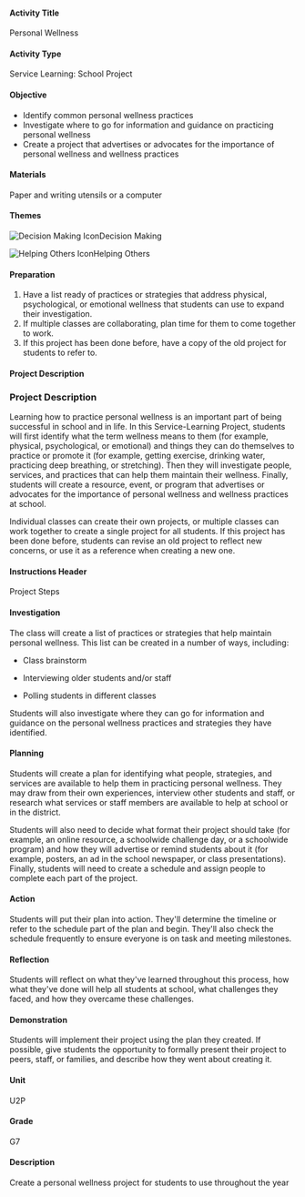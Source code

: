 #### Activity Title
Personal Wellness
#### Activity Type
Service Learning: School Project
#### Objective
- Identify common personal wellness practices
- Investigate where to go for information and guidance on practicing personal wellness
- Create a project that advertises or advocates for the importance of personal wellness and wellness practices

#### Materials
Paper and writing utensils or a computer
#### Themes
![Decision Making Icon](http://v5cmservice.secondstep.org/MS3TP_IMAGES/SKILLS/SKILLS_SMALL_IMAGES/decision-making-sm.png)Decision Making
 
![Helping Others Icon](http://v5cmservice.secondstep.org/MS3TP_IMAGES/SKILLS/SKILLS_SMALL_IMAGES/helping-others-sm.png)Helping Others
 

#### Preparation
1. Have a list ready of practices or strategies that address physical, psychological, or emotional wellness that students can use to expand their investigation.
2. If multiple classes are collaborating, plan time for them to come together to work.
3. If this project has been done before, have a copy of the old project for students to refer to.

#### Project Description

### Project Description

Learning how to practice personal wellness is an important part of being successful in school and in life. In this Service-Learning Project, students will first identify what the term wellness means to them (for example, physical, psychological, or emotional) and things they can do themselves to practice or promote it (for example, getting exercise, drinking water, practicing deep breathing, or stretching). Then they will investigate people, services, and practices that can help them maintain their wellness. Finally, students will create a resource, event, or program that advertises or advocates for the importance of personal wellness and wellness practices at school.

Individual classes can create their own projects, or multiple classes can work together to create a single project for all students. If this project has been done before, students can revise an old project to reflect new concerns, or use it as a reference when creating a new one.

#### Instructions Header
Project Steps
#### Investigation
The class will create a list of practices or strategies that help maintain personal wellness. This list can be created in a number of ways, including:


-  Class brainstorm

-  Interviewing older students and/or staff

-  Polling students in different classes

Students will also investigate where they can go for information and guidance on the personal wellness practices and strategies they have identified.
#### Planning
Students will create a plan for identifying what people, strategies, and services are available to help them in practicing personal wellness. They may draw from their own experiences, interview other students and staff, or research what services or staff members are available to help at school or in the district.

Students will also need to decide what format their project should take (for example, an online resource, a schoolwide challenge day, or a schoolwide program) and how they will advertise or remind students about it (for example, posters, an ad in the school newspaper, or class presentations). Finally, students will need to create a schedule and assign people to complete each part of the project.
#### Action
Students will put their plan into action. They'll determine the timeline or refer to the schedule part of the plan and begin. They'll also check the schedule frequently to ensure everyone is on task and meeting milestones.
#### Reflection
Students will reflect on what they've learned throughout this process, how what they've done will help all students at school, what challenges they faced, and how they overcame these challenges.
#### Demonstration
Students will implement their project using the plan they created. If possible, give students the opportunity to formally present their project to peers, staff, or families, and describe how they went about creating it.
#### Unit
U2P
#### Grade
G7
#### Description
Create a personal wellness project for students to use throughout the year
